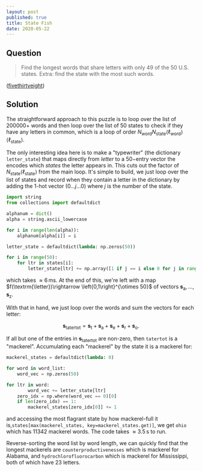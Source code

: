 ```yaml
---
layout: post
published: true
title: State Fish
date: 2020-05-22
---
```


## Question

>Find the longest words that share letters with only 49 of the 50 U.S. states. Extra: find the state with the most such words.

<!--more-->

([fivethirtyeight](https://fivethirtyeight.com/features/somethings-fishy-in-the-state-of-the-riddler/))

## Solution

The straightforward approach to this puzzle is to loop over the list of $200000+$ words and then loop over the list of $50$ states to check if they have any letters in common, which is a loop of order $N_\text{word}N_\text{state}\langle \ell_\text{word}\rangle\langle \ell_\text{state}\rangle.$ 

The only interesting idea here is to make a "typewriter" (the dictionary `letter_state`) that maps directly from *letter* to a $50-$entry vector the encodes which *states* the letter appears in. This cuts out the factor of $N_\text{state}\langle \ell_\text{state}\rangle$ from the main loop. It's simple to build, we just loop over the list of states and record when they contain a letter in the dictionary by adding the $1$-hot vector $\left(0 \ldots j \ldots 0\right)$ where $j$ is the number of the state. 

```python
import string
from collections import defaultdict

alphanum = dict()
alpha = string.ascii_lowercase

for i in range(len(alpha)):
    alphanum[alpha[i]] = i

letter_state = defaultdict(lambda: np.zeros(50))

for i in range(50):
    for ltr in states[i]:
        letter_state[ltr] += np.array([1 if j == i else 0 for j in range(50)])
```

which takes $\approx 6\,\textrm{ms}.$ At the end of this, we're left with a map $f(\textrm{\letter})\rightarrow \left{0,1\right}^{\otimes 50}$ of vectors $\mathbf{s}_\textrm{a},\ldots,\mathbf{s}_\textrm{z}.$

With that in hand, we just loop over the words and sum the vectors for each letter:

$$\mathbf{s}_\textrm{tatertot} = \mathbf{s}_\textrm{t} + \mathbf{s}_\textrm{a} + \mathbf{s}_\textrm{e} + \mathbf{s}_\textrm{r} + \mathbf{s}_\textrm{o}.$$

If all but one of the entries in $\mathbf{s}_\text{tatertot}$ are non-zero, then $\mathtt{tatertot}$ is a "mackerel". Accumulating each "mackerel" by the state it is a mackerel for:

```python
mackerel_states = defaultdict(lambda: 0)

for word in word_list:
    word_vec = np.zeros(50)

for ltr in word:
        word_vec += letter_state[ltr]
    zero_idx = np.where(word_vec == 0)[0]
    if len(zero_idx) == 1:
        mackerel_states[zero_idx[0]] += 1
```

and accessing the most flagrant state by how mackerel-full it is,`states[max(mackerel_states, key=mackerel_states.get)]`, we get $\texttt{ohio}$ which has $11342$ mackerel words. The code takes $\approx3.5\, \textrm{s}$ to run.

Reverse-sorting the word list by word length, we can quickly find that the longest mackerels are $\texttt{counterproductivenesses}$ which is mackerel for Alabama, and $\texttt{hydrochlorofluorocarbon}$ which is mackerel for Mississippi, both of which have $23$ letters.

<br>



